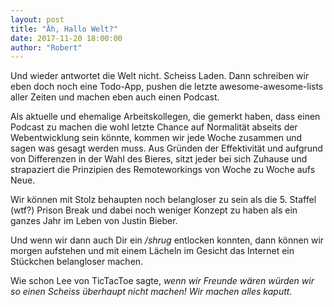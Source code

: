 ```yaml
---
layout: post
title: "Äh, Hallo Welt?"
date: 2017-11-20 18:00:00
author: "Robert"
---
```


Und wieder antwortet die Welt nicht. Scheiss Laden. Dann schreiben wir eben doch
noch eine Todo-App, pushen die letzte awesome-awesome-lists aller Zeiten und
machen eben auch einen Podcast.

Als aktuelle und ehemalige Arbeitskollegen, die gemerkt haben, dass einen
Podcast zu machen die wohl letzte Chance auf Normalität abseits der
Webentwicklung sein könnte, kommen wir jede Woche zusammen und sagen was gesagt
werden muss. Aus Gründen der Effektivität und aufgrund von Differenzen in der
Wahl des Bieres, sitzt jeder bei sich Zuhause und strapaziert die Prinzipien des
Remoteworkings von Woche zu Woche aufs Neue.

Wir können mit Stolz behaupten noch belangloser zu sein als die 5. Staffel
(wtf?) Prison Break und dabei noch weniger Konzept zu haben als ein ganzes Jahr
im Leben von Justin Bieber.

Und wenn wir dann auch Dir ein _/shrug_ entlocken konnten, dann können wir
morgen aufstehen und mit einem Lächeln im Gesicht das Internet ein Stückchen
belangloser machen.

Wie schon Lee von TicTacToe sagte, _wenn wir Freunde wären würden wir so einen
Scheiss überhaupt nicht machen! Wir machen alles kaputt_.
